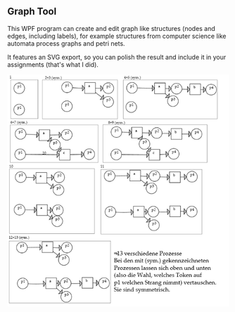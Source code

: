 ## Graph Tool

This WPF program can create and edit graph like structures (nodes and edges, including labels), for example structures from computer science like automata process graphs and petri nets.

It features an SVG export, so you can polish the result and include it in your assignments (that's what I did).

![Graph tool](img/graphtool.png)
